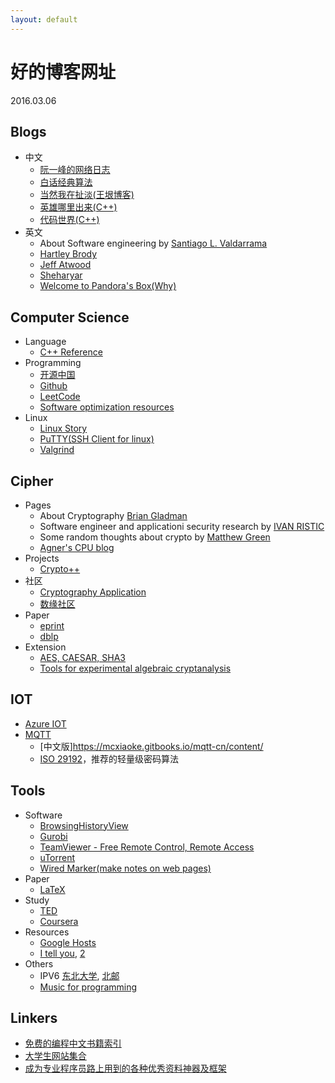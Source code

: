 ```yaml
---
layout: default
---
```


# 好的博客网址
2016.03.06

## Blogs
  * 中文
    + [阮一峰的网络日志](http://www.ruanyifeng.com/blog/archives.html)
    + [白话经典算法](http://blog.csdn.net/column/details/algorithm-easyword.html)
    + [当然我在扯淡(王垠博客)](http://www.yinwang.org/)
    + [英雄哪里出来(C++)](http://www.cppblog.com/menjitianya/)
    + [代码世界(C++)](http://github.tiankonguse.com/index.html)
  * 英文
    + About Software engineering by [Santiago L. Valdarrama](http://www.shiftedup.com/archive)
    + [Hartley Brody](https://blog.hartleybrody.com/)
    + [Jeff Atwood](https://blog.codinghorror.com/)
    + [Sheharyar](https://sheharyar.me/)
    + [Welcome to Pandora's Box(Why)](http://hustcalm.me/)

## Computer Science
  * Language
    + [C++ Reference](http://en.cppreference.com/w/cpp)
  * Programming
    + [开源中国](https://git.oschina.net/)
    + [Github](https://github.com/)
    + [LeetCode](https://leetcode.com/problemset/algorithms/)
    + [Software optimization resources](http://www.agner.org/optimize/)
  * Linux
    + [Linux Story](http://www.linuxstory.org/)
    + [PuTTY(SSH Client for linux)](http://www.chiark.greenend.org.uk/~sgtatham/putty/)
    + [Valgrind](http://valgrind.org/)

## Cipher
  * Pages
    + About Cryptography [Brian Gladman](http://www.gladman.me.uk/)
    + Software engineer and applicationi security research by [IVAN RISTIC](https://blog.ivanristic.com/)
    + Some random thoughts about crypto by [Matthew Green](http://blog.cryptographyengineering.com/2016_08_01_archive.html)
    + [Agner's CPU blog](http://www.agner.org/optimize/blog)
  * Projects
    + [Crypto++](https://www.cryptopp.com)
  * 社区
    + [Cryptography Application](https://crypto.stackexchange.com/)
    + [数缘社区](http://www.mathmagic.cn/)
  * Paper
    + [eprint](https://eprint.iacr.org/complete/)
    + [dblp](http://dblp.uni-trier.de/)
  * Extension
    + [AES, CAESAR, SHA3](https://competitions.cr.yp.to)
    + [Tools for experimental algebraic cryptanalysis](http://www.cryptosystem.net/aes/tools.html)

## IOT
  * [Azure IOT](http://azure.github.io/azure-iot-sdks/)
  * [MQTT](http://mqtt.org/)
    + [中文版]https://mcxiaoke.gitbooks.io/mqtt-cn/content/
    + [ISO 29192](https://www.iso.org/obp/ui/#iso:std:iso-iec:29192:-1:ed-1:v1:en)，推荐的轻量级密码算法

## Tools
  * Software
    + [BrowsingHistoryView](http://www.nirsoft.net/utils/browsing_history_view.html)
    + [Gurobi](http://www.gurobi.com)
    + [TeamViewer - Free Remote Control, Remote Access](https://www.teamviewer.com/en/index.aspx)
    + [uTorrent](http://www.utorrent.com)
    + [Wired Marker(make notes on web pages)](http://www.wired-marker.org/en/)
  * Paper
    + [LaTeX](https://latex-project.org/ftp.html)
  * Study
    + [TED](https://www.ted.com/)
    + [Coursera](https://www.coursera.org/)
  * Resources
    + [Google Hosts](http://googlehost.lofter.com/)
    + [I tell you](http://itellyou.cn), [2](http://www.msdn.hk)
  * Others
    + IPV6 [东北大学](http://hdtv.neu6.edu.cn/), [北邮](https://tv.byr.cn/desktop/)
    + [Music for programming](http://musicforprogramming.net)


## Linkers
  * [免费的编程中文书籍索引](https://github.com/justjavac/free-programming-books-zh_CN)
  * [大学生网站集合](https://github.com/Xuanwo/WebsitesForStudents)
  * [成为专业程序员路上用到的各种优秀资料神器及框架](http://www.cnblogs.com/jasondan/p/6380597.html)
